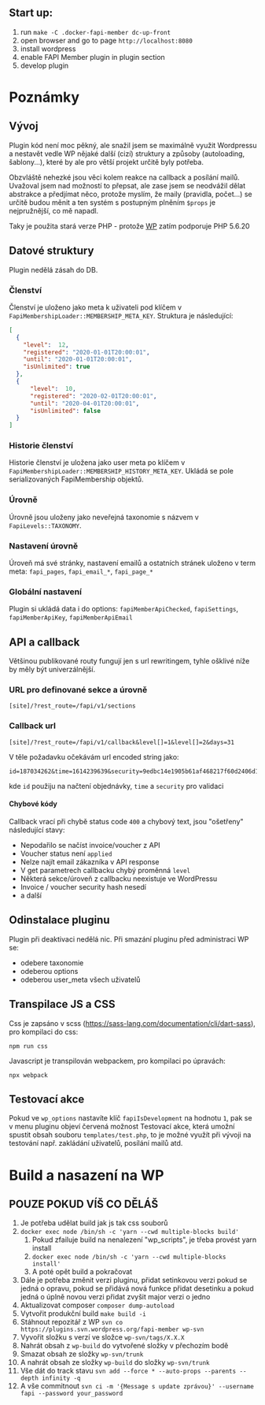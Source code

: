 ## Start up:
1. run `make -C .docker-fapi-member dc-up-front`
2. open browser and go to page `http://localhost:8080`
3. install wordpress
4. enable FAPI Member plugin in plugin section
5. develop plugin

Poznámky
========

## Vývoj

Plugin kód není moc pěkný, ale snažil jsem se maximálně využit Wordpressu a
nestavět vedle WP nějaké další (cizí) struktury a způsoby (autoloading, šablony...), 
které by ale pro větší projekt určitě byly potřeba.

Obzvláště nehezké jsou věci kolem reakce na callback a posílání mailů.
Uvažoval jsem nad možností to přepsat, ale zase jsem se neodvážil dělat 
abstrakce a předjímat něco, protože myslím, že maily (pravidla, počet...) se určitě 
budou měnit a ten systém s postupným plněním `$props` je nejpružnější, co mě napadl.

Taky je použita stará verze PHP - protože [WP](https://cs.wordpress.org/about/requirements/) 
zatím podporuje PHP 5.6.20

## Datové struktury

Plugin nedělá zásah do DB.

### Členství

Členství je uloženo jako meta k uživateli pod klíčem v `FapiMembershipLoader::MEMBERSHIP_META_KEY`.
Struktura je následující:
~~~json
[
  {
    "level":  12, 
    "registered": "2020-01-01T20:00:01", 
    "until": "2020-01-01T20:00:01",
    "isUnlimited": true
  },
  {
      "level":  10, 
      "registered": "2020-02-01T20:00:01", 
      "until": "2020-04-01T20:00:01",
      "isUnlimited": false
  }    
]
~~~

### Historie členství

Historie členství je uložena jako user meta po klíčem v `FapiMembershipLoader::MEMBERSHIP_HISTORY_META_KEY`.
Ukládá se pole serializovaných FapiMembership objektů.

### Úrovně

Úrovně jsou uloženy jako neveřejná taxonomie s názvem v `FapiLevels::TAXONOMY`.

### Nastavení úrovně

Úroveň má své stránky, nastavení emailů a ostatních stránek uloženo v 
term meta: `fapi_pages`, `fapi_email_*`, `fapi_page_*`

### Globální nastavení

Plugin si ukládá data i do options: `fapiMemberApiChecked`, `fapiSettings`, `fapiMemberApiKey`, `fapiMemberApiEmail`

## API a callback

Většinou publikované routy fungují jen s url rewritingem, tyhle ošklivé níže
by měly být univerzálnější.

### URL pro definované sekce a úrovně
~~~
[site]/?rest_route=/fapi/v1/sections
~~~

### Callback url

~~~
[site]/?rest_route=/fapi/v1/callback&level[]=1&level[]=2&days=31
~~~
V těle požadavku očekávám url encoded string jako:
~~~
id=187034262&time=1614239639&security=9edbc14e1905b61af468217f60d2406d160c4fdf
~~~
kde `id` použiju na načtení objednávky, `time` a `security` pro validaci 

#### Chybové kódy

Callback vrací při chybě status code `400` a chybový text, jsou "ošetřeny" následující stavy:

- Nepodařilo se načíst invoice/voucher z API
- Voucher status není `applied`
- Nelze najít email zákazníka v API response
- V get parametrech callbacku chybý proměnná `level`
- Některá sekce/úroveň z callbacku neexistuje ve WordPressu
- Invoice / voucher security hash nesedí
- a další

## Odinstalace pluginu

Plugin při deaktivaci nedělá nic. Při smazání pluginu před administraci WP se:
 - odebere taxonomie
 - odeberou options
 - odeberou user_meta všech uživatelů 
 
## Transpilace JS a CSS
 
Css je zapsáno v scss (https://sass-lang.com/documentation/cli/dart-sass), pro kompilaci do css:
~~~
npm run css
~~~

Javascript je transpilován webpackem, pro kompilaci po úpravách:
~~~
npx webpack
~~~

## Testovací akce

Pokud ve `wp_options` nastavíte klíč `fapiIsDevelopment` na hodnotu `1`, pak se
v menu pluginu objeví červená možnost Testovací akce, která umožní spustit obsah souboru `templates/test.php`,
to je možné využít při vývoji na testování např. zakládání uživatelů, posílání mailů atd.

# Build a nasazení na WP
## POUZE POKUD VÍŠ CO DĚLÁŠ
1. Je potřeba udělat build jak js tak css souborů
2. `docker exec node /bin/sh -c 'yarn --cwd multiple-blocks build'`
   1. Pokud zfailuje build na nenalezení "wp_scripts", je třeba provést yarn install
   2. `docker exec node /bin/sh -c 'yarn --cwd multiple-blocks install'`
   3. A poté opět build a pokračovat
3. Dále je potřeba změnit verzi pluginu, přidat setinkovou verzi pokud se jedná o opravu, pokud se přidává nová funkce přidat desetinku a pokud jedná o úplně novou verzi přidat zvyšit major verzi o jedno
4. Aktualizovat composer `composer dump-autoload`
5. Vytvořit produkční build `make build -i`
6. Stáhnout repozitář z WP `svn co https://plugins.svn.wordpress.org/fapi-member wp-svn`
7. Vyvořit složku s verzí ve složce `wp-svn/tags/X.X.X`
8. Nahrát obsah z `wp-build` do vytvořené složky v přechozím bodě
9. Smazat obsah ze složky `wp-svn/trunk`
10. A nahrát obsah ze složky `wp-build` do složky `wp-svn/trunk`
11. Vše dát do track stavu `svn add --force * --auto-props --parents --depth infinity -q`
12. A vše commitnout `svn ci -m '{Message s update zprávou}' --username fapi --password your_password`
